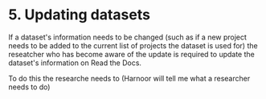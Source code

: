 # **5. Updating datasets**

If a dataset's information needs to be changed (such as if a new project needs to be added to the current list of projects the dataset is used for) the reseatcher who has become aware of the update is required to update the dataset's information on Read the Docs.

To do this the researche needs to (Harnoor will tell me what a researcher needs to do)